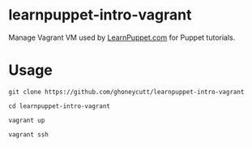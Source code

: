 learnpuppet-intro-vagrant
===

Manage Vagrant VM used by [LearnPuppet.com](http://learnpuppet.com) for Puppet tutorials.

Usage
===
`git clone https://github.com/ghoneycutt/learnpuppet-intro-vagrant`

`cd learnpuppet-intro-vagrant`

`vagrant up`

`vagrant ssh`
